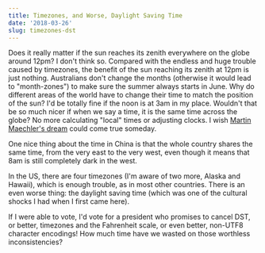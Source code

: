 ```yaml
---
title: Timezones, and Worse, Daylight Saving Time
date: '2018-03-26'
slug: timezones-dst
---
```


Does it really matter if the sun reaches its zenith everywhere on the globe around 12pm? I don't think so. Compared with the endless and huge trouble caused by timezones, the benefit of the sun reaching its zenith at 12pm is just nothing. Australians don't change the months (otherwise it would lead to "month-zones") to make sure the summer always starts in June. Why do different areas of the world have to change their time to match the position of the sun? I'd be totally fine if the noon is at 3am in my place. Wouldn't that be so much nicer if when we say a time, it is the same time across the globe? No more calculating "local" times or adjusting clocks. I wish [Martin Maechler's dream](https://twitter.com/MMaechler/status/977906576341204994) could come true someday.

One nice thing about the time in China is that the whole country shares the same time, from the very east to the very west, even though it means that 8am is still completely dark in the west.

In the US, there are four timezones (I'm aware of two more, Alaska and Hawaii), which is enough trouble, as in most other countries. There is an even worse thing: the daylight saving time (which was one of the cultural shocks I had when I first came here).

If I were able to vote, I'd vote for a president who promises to cancel DST, or better, timezones and the Fahrenheit scale, or even better, non-UTF8 character encodings! How much time have we wasted on those worthless inconsistencies?
